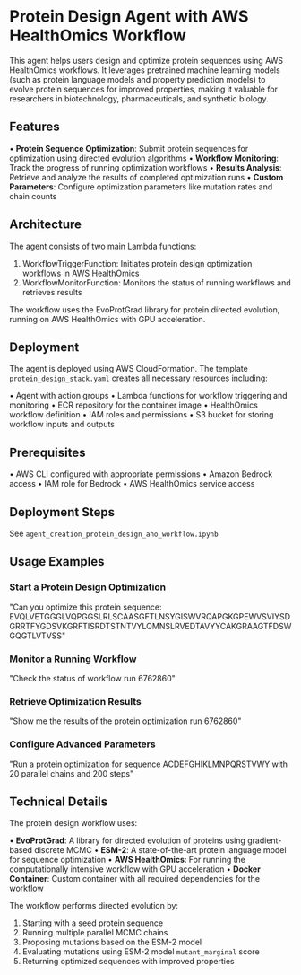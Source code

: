 # Protein Design Agent with AWS HealthOmics Workflow

This agent helps users design and optimize protein sequences using AWS HealthOmics workflows. It leverages pretrained machine 
learning models (such as protein language models and property prediction models) to evolve protein sequences for improved properties, making it valuable for researchers in biotechnology, pharmaceuticals, and synthetic biology.

## Features

• **Protein Sequence Optimization**: Submit protein sequences for optimization using directed evolution algorithms
• **Workflow Monitoring**: Track the progress of running optimization workflows
• **Results Analysis**: Retrieve and analyze the results of completed optimization runs
• **Custom Parameters**: Configure optimization parameters like mutation rates and chain counts

## Architecture

The agent consists of two main Lambda functions:

1. WorkflowTriggerFunction: Initiates protein design optimization workflows in AWS HealthOmics
2. WorkflowMonitorFunction: Monitors the status of running workflows and retrieves results

The workflow uses the EvoProtGrad library for protein directed evolution, running on AWS HealthOmics with GPU acceleration.

## Deployment

The agent is deployed using AWS CloudFormation. The template `protein_design_stack.yaml` creates all necessary resources including:

• Agent with action groups
• Lambda functions for workflow triggering and monitoring
• ECR repository for the container image
• HealthOmics workflow definition
• IAM roles and permissions
• S3 bucket for storing workflow inputs and outputs

## Prerequisites

• AWS CLI configured with appropriate permissions
• Amazon Bedrock access
• IAM role for Bedrock
• AWS HealthOmics service access

## Deployment Steps

See `agent_creation_protein_design_aho_workflow.ipynb`


## Usage Examples

### Start a Protein Design Optimization

"Can you optimize this protein sequence: 
EVQLVETGGGLVQPGGSLRLSCAASGFTLNSYGISWVRQAPGKGPEWVSVIYSDGRRTFYGDSVKGRFTISRDTSTNTVYLQMNSLRVEDTAVYYCAKGRAAGTFDSWGQGTLVTVSS"

### Monitor a Running Workflow

"Check the status of workflow run 6762860"

### Retrieve Optimization Results

"Show me the results of the protein optimization run 6762860"

### Configure Advanced Parameters

"Run a protein optimization for sequence ACDEFGHIKLMNPQRSTVWY with 20 parallel chains and 200 steps"

## Technical Details

The protein design workflow uses:

• **EvoProtGrad**: A library for directed evolution of proteins using gradient-based discrete MCMC
• **ESM-2**: A state-of-the-art protein language model for sequence optimization
• **AWS HealthOmics**: For running the computationally intensive workflow with GPU acceleration
• **Docker Container**: Custom container with all required dependencies for the workflow

The workflow performs directed evolution by:
1. Starting with a seed protein sequence
2. Running multiple parallel MCMC chains
3. Proposing mutations based on the ESM-2 model
4. Evaluating mutations using ESM-2 model `mutant_marginal` score
5. Returning optimized sequences with improved properties

